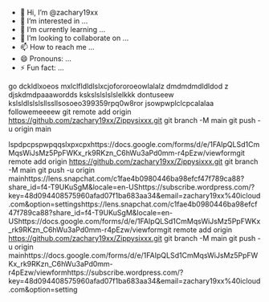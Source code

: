- 👋 Hi, I’m @zachary19xx
- 👀 I’m interested in ...
- 🌱 I’m currently learning ...
- 💞️ I’m looking to collaborate on ...
- 📫 How to reach me ...
- 😄 Pronouns: ...
- ⚡ Fun fact: ...

<!---
zachary19xx/zachary19xx is a ✨ special ✨ repository because its `README.md` (this file) appears on your GitHub profile.
You can click the Preview link to take a look at your changes.
--->
go
dckldlxoeos
mxlclfldldlslxcjofororoeowlalalz
dmdmdmdldldod
z djskdmdpaaawordds
kskslslslslslelkkk
dontuseew
kslsldlslslsllssllsosoeo399359rpq0w8ror
jsowpwplclcpcalalaa
followemeeeew
git remote add origin https://github.com/zachary19xx/Zippysixxx.git
git branch -M main
git push -u origin main

lspdpcpspwpqqslxpxcpxhttps://docs.google.com/forms/d/e/1FAIpQLSd1CmMqsWiJsMz5PpFWKx_rk9RKzn_C6hWu3aPd0mm-r4pEzw/viewformgit remote add origin https://github.com/zachary19xx/Zippysixxx.git
git branch -M main
git push -u origin mainhttps://lens.snapchat.com/c1fae4b0980446ba98efcf47f789ca88?share_id=f4-T9UKuSgM&locale=en-UShttps://subscribe.wordpress.com/?key=48d094408575960afad07f1ba683aa34&email=zachary19xx%40icloud.com&option=settingshttps://lens.snapchat.com/c1fae4b0980446ba98efcf47f789ca88?share_id=f4-T9UKuSgM&locale=en-UShttps://docs.google.com/forms/d/e/1FAIpQLSd1CmMqsWiJsMz5PpFWKx_rk9RKzn_C6hWu3aPd0mm-r4pEzw/viewformgit remote add origin https://github.com/zachary19xx/Zippysixxx.git
git branch -M main
git push -u origin mainhttps://docs.google.com/forms/d/e/1FAIpQLSd1CmMqsWiJsMz5PpFWKx_rk9RKzn_C6hWu3aPd0mm-r4pEzw/viewformhttps://subscribe.wordpress.com/?key=48d094408575960afad07f1ba683aa34&email=zachary19xx%40icloud.com&option=setting
